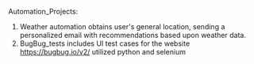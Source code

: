Automation_Projects:
1. Weather automation obtains user's general location, sending a personalized email with recommendations based upon weather data.
2. BugBug_tests includes UI test cases for the website https://bugbug.io/v2/
utilized python and selenium
